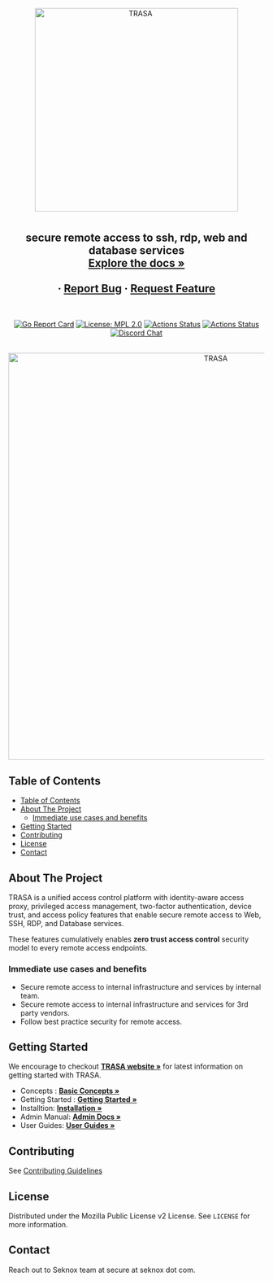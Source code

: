 <!-- PROJECT LOGO -->
<br />
<div align="center">
  <a href="https://www.trasa.io">
    <img alt="TRASA" width='400' src="https://storage.googleapis.com/trasa-website-static/branding/trasa.png">
  </a>

  <h1 align="center"></h1>

  <h2 align="center">
   secure remote access to ssh, rdp, web and database services
    <br />
    <a href="https://www.trasa.io/docs"><strong>Explore the docs »</strong></a>
    <br />
    <br />
    <!-- <a href="https://console.trasa.io">Quick Demo</a> -->
    ·
    <a href="https://github.com/seknox/trasa/issue">Report Bug</a>
    ·
    <a href="https://github.com/seknox/trasa/issue">Request Feature</a>
  </h2> <br />

[![Go Report Card](https://goreportcard.com/badge/github.com/seknox/trasa)](https://goreportcard.com/report/github.com/seknox/trasa)
[![License: MPL 2.0](https://img.shields.io/badge/License-MPL%202.0-brightgreen.svg)](https://github.com/seknox/trasa/blob/master/LICENSE)
[![Actions Status](https://github.com/seknox/trasa/workflows/Build/badge.svg?branch=master)](https://github.com/seknox/trasa/actions)
[![Actions Status](https://github.com/seknox/trasa/workflows/Test/badge.svg?branch=master)](https://github.com/seknox/trasa/actions)
[![Discord Chat](https://img.shields.io/discord/767929416507457557.svg)](https://discord.gg/4wRmuv9)  

<br />
<img alt="TRASA" width='800' src="https://www.trasa.io/dash/access-stats.png">

</div>

<!-- TABLE OF CONTENTS -->

## Table of Contents

- [Table of Contents](#table-of-contents)
- [About The Project](#about-the-project)
  - [Immediate use cases and benefits](#immediate-use-cases-and-benefits)
- [Getting Started](#getting-started)
- [Contributing](#contributing)
- [License](#license)
- [Contact](#contact)

<!-- ABOUT THE PROJECT -->

## About The Project

TRASA is a unified access control platform with identity-aware access proxy, privileged access management, two-factor authentication, device trust, and access policy features that enable secure remote access to Web, SSH, RDP, and Database services.

These features cumulatively enables **zero trust access control** security model to every remote access endpoints.

### Immediate use cases and benefits

- Secure remote access to internal infrastructure and services by internal team.
- Secure remote access to internal infrastructure and services for 3rd party vendors.
- Follow best practice security for remote access.

<!-- GETTING STARTED -->

## Getting Started

We encourage to checkout <a href="https://www.trasa.io/docs"><strong>TRASA website »</strong></a> for latest information on getting started with TRASA.

- Concepts : <a href="https://www.trasa.io/docs/getting-started/concepts"><strong>Basic Concepts »</strong></a>
- Getting Started : <a href="https://www.trasa.io/docs"><strong>Getting Started »</strong></a>
- Installtion: <a href="https://www.trasa.io/docs/install/installation"><strong>Installation »</strong></a>
- Admin Manual: <a href="https://www.trasa.io/docs"><strong>Admin Docs »</strong></a>
- User Guides: <a href="https://www.trasa.io/docs/guides/getting-started"><strong>User Guides »</strong></a>

<!-- CONTRIBUTING -->

## Contributing

See [Contributing Guidelines](https://github.com/seknox/trasa/blob/master/CONTRIBUTING.md)

<!-- LICENSE -->

## License

Distributed under the Mozilla Public License v2 License. See `LICENSE` for more information.

<!-- CONTACT -->

## Contact

Reach out to Seknox team at secure at seknox dot com.
